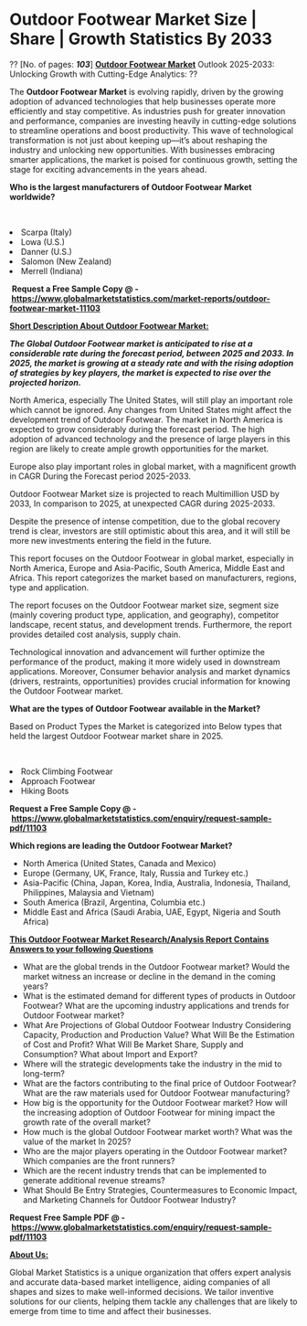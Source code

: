 <H1>Outdoor Footwear Market Size | Share | Growth Statistics By 2033</H1><p>?? [No. of pages:&nbsp;<strong><em>103</em></strong>]&nbsp;<strong><a href="https://www.globalmarketstatistics.com/market-reports/outdoor-footwear-market-11103">Outdoor Footwear&nbsp;Market</a></strong>&nbsp;Outlook 2025-2033: Unlocking Growth with Cutting-Edge Analytics: ??</p><p>The <strong>Outdoor Footwear Market</strong> is evolving rapidly, driven by the growing adoption of advanced technologies that help businesses operate more efficiently and stay competitive. As industries push for greater innovation and performance, companies are investing heavily in cutting-edge solutions to streamline operations and boost productivity. This wave of technological transformation is not just about keeping up&mdash;it&rsquo;s about reshaping the industry and unlocking new opportunities. With businesses embracing smarter applications, the market is poised for continuous growth, setting the stage for exciting advancements in the years ahead.</p><p><strong>Who is the largest manufacturers of Outdoor Footwear Market worldwide?</strong></p><p>&nbsp;<li>Scarpa (Italy)<li> Lowa (U.S.)<li> Danner (U.S.)<li> Salomon (New Zealand)<li> Merrell (Indiana)</p><p>&nbsp;<strong>Request a Free Sample Copy @ -&nbsp;<a href="https://www.globalmarketstatistics.com/market-reports/outdoor-footwear-market-11103">https://www.globalmarketstatistics.com/market-reports/outdoor-footwear-market-11103</a></strong></p><p><strong><u>Short Description About Outdoor Footwear Market:</u></strong></p><p><strong><em>The Global Outdoor Footwear market is anticipated to rise at a considerable rate during the forecast period, between 2025 and 2033. In 2025, the market is growing at a steady rate and with the rising adoption of strategies by key players, the market is expected to rise over the projected horizon.</em></strong></p><p>North America, especially The United States, will still play an important role which cannot be ignored. Any changes from United States might affect the development trend of Outdoor Footwear. The market in North America is expected to grow considerably during the forecast period. The high adoption of advanced technology and the presence of large players in this region are likely to create ample growth opportunities for the market.</p><p>Europe also play important roles in global market, with a magnificent growth in CAGR During the Forecast period 2025-2033.</p><p>Outdoor Footwear Market size is projected to reach Multimillion USD by 2033, In comparison to 2025, at unexpected CAGR during 2025-2033.</p><p>Despite the presence of intense competition, due to the global recovery trend is clear, investors are still optimistic about this area, and it will still be more new investments entering the field in the future.</p><p>This report focuses on the Outdoor Footwear in global market, especially in North America, Europe and Asia-Pacific, South America, Middle East and Africa. This report categorizes the market based on manufacturers, regions, type and application.</p><p>The report focuses on the Outdoor Footwear market size, segment size (mainly covering product type, application, and geography), competitor landscape, recent status, and development trends. Furthermore, the report provides detailed cost analysis, supply chain.</p><p>Technological innovation and advancement will further optimize the performance of the product, making it more widely used in downstream applications. Moreover, Consumer behavior analysis and market dynamics (drivers, restraints, opportunities) provides crucial information for knowing the Outdoor Footwear market.</p><p><strong>What are the types of Outdoor Footwear available in the Market?</strong></p><p>Based on Product Types the Market is categorized into Below types that held the largest Outdoor Footwear market share in 2025.</p><p>&nbsp;<li>Rock Climbing Footwear<li> Approach Footwear<li> Hiking Boots&nbsp;</p><p><strong>Request a Free Sample Copy @ -&nbsp;<a href="https://www.globalmarketstatistics.com/enquiry/request-sample-pdf/11103">https://www.globalmarketstatistics.com/enquiry/request-sample-pdf/11103</a></strong></p><p><strong>Which regions are leading the Outdoor Footwear Market?</strong></p><ul><li>North America (United States, Canada and Mexico)</li><li>Europe (Germany, UK, France, Italy, Russia and Turkey etc.)</li><li>Asia-Pacific (China, Japan, Korea, India, Australia, Indonesia, Thailand, Philippines, Malaysia and Vietnam)</li><li>South America (Brazil, Argentina, Columbia etc.)</li><li>Middle East and Africa (Saudi Arabia, UAE, Egypt, Nigeria and South Africa)</li></ul><p><strong><u>This Outdoor Footwear Market Research/Analysis Report Contains Answers to your following Questions</u></strong></p><ul><li>What are the global trends in the Outdoor Footwear market? Would the market witness an increase or decline in the demand in the coming years?</li><li>What is the estimated demand for different types of products in Outdoor Footwear? What are the upcoming industry applications and trends for Outdoor Footwear market?</li><li>What Are Projections of Global Outdoor Footwear Industry Considering Capacity, Production and Production Value? What Will Be the Estimation of Cost and Profit? What Will Be Market Share, Supply and Consumption? What about Import and Export?</li><li>Where will the strategic developments take the industry in the mid to long-term?</li><li>What are the factors contributing to the final price of Outdoor Footwear? What are the raw materials used for Outdoor Footwear manufacturing?</li><li>How big is the opportunity for the Outdoor Footwear market? How will the increasing adoption of Outdoor Footwear for mining impact the growth rate of the overall market?</li><li>How much is the global Outdoor Footwear market worth? What was the value of the market In 2025?</li><li>Who are the major players operating in the Outdoor Footwear market? Which companies are the front runners?</li><li>Which are the recent industry trends that can be implemented to generate additional revenue streams?</li><li>What Should Be Entry Strategies, Countermeasures to Economic Impact, and Marketing Channels for Outdoor Footwear Industry?</li></ul><p><strong>Request Free Sample PDF @ -&nbsp;<a href="https://www.globalmarketstatistics.com/enquiry/request-sample-pdf/11103">https://www.globalmarketstatistics.com/enquiry/request-sample-pdf/11103</a></strong></p><p><strong><u>About Us:</u></strong></p><p>Global Market Statistics&nbsp;is a unique organization that offers expert analysis and accurate data-based market intelligence, aiding companies of all shapes and sizes to make well-informed decisions. We tailor inventive solutions for our clients, helping them tackle any challenges that are likely to emerge from time to time and affect their businesses.</p>
